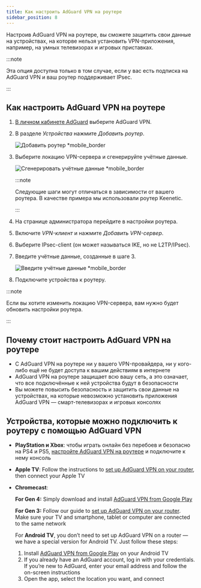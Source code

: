 ```yaml
---
title: Как настроить AdGuard VPN на роутере
sidebar_position: 8
---
```


Настроив AdGuard VPN на роутере, вы сможете защитить свои данные на устройствах, на которве нельзя установить VPN-приложения, например, на умных телевизорах и игровых приставках.

:::note

Эта опция доступна только в том случае, если у вас есть подписка на AdGuard VPN и ваш роутер поддерживает IPsec.

:::

## Как настроить AdGuard VPN на роутере

1. [В личном кабинете AdGuard](https://auth.adguard.com/login.html) выберите AdGuard VPN.

2. В разделе _Устройства_ нажмите _Добавить роутер_.

   ![Добавить роутер \*mobile\_border](https://cdn.adguardvpn.com/content/kb/vpn/general/2_year.jpg)

3. Выберите локацию VPN-сервера и сгенерируйте учётные данные.

   ![Сгенерировать учётные данные \*mobile\_border](https://cdn.adguardvpn.com/content/kb/vpn/general/configure_router.png)

   :::note

   Следующие шаги могут отличаться в зависимости от вашего роутера. В качестве примера мы использовали роутер Keenetic.

   :::

4. На странице администратора перейдите в настройки роутера.

5. Включите _VPN-клиент_ и нажмите _Добавить VPN-сервер_.

6. Выберите IPsec-client (он может называться IKE, но не L2TP/IPsec).

7. Введите учётные данные, созданные в шаге 3.

   ![Введите учётные данные \*mobile\_border](https://cdn.adguardvpn.com/content/kb/vpn/general/vpn_connection.jpg)

8. Подключите устройства к роутеру.

:::note

Если вы хотите изменить локацию VPN-сервера, вам нужно будет обновить настройки роутера.

:::

## Почему стоит настроить AdGuard VPN на роутере

- С AdGuard VPN на роутере ни у вашего VPN-провайдера, ни у кого-либо ещё не будет доступа к вашим действиям в интернете
- AdGuard VPN на роутере защищает всю вашу сеть, а это означает, что все подключённые к ней устройства будут в безопасности
- Вы можете повысить безопасность и защитить свои данные на устройствах, на которые невозможно установить приложения AdGuard VPN — смарт-телевизорах и игровых консолях

## Устройства, которые можно подключить к роутеру с помощью AdGuard VPN

- **PlayStation и Xbox**: чтобы играть онлайн без перебоев и безопасно на PS4 и PS5, [настройте AdGuard VPN на роутере](#how-to-set-up-adguard-vpn-on-your-router) и подключите к нему консоль

- **Apple TV**: Follow the instructions to [set up AdGuard VPN on your router](#how-to-set-up-adguard-vpn-on-your-router), then connect your Apple TV

- **Chromecast**:

  **For Gen 4:** Simply download and install [AdGuard VPN from Google Play](https://play.google.com/store/apps/details?id=com.adguard.vpn)

  **For Gen 3:** Follow our guide to [set up AdGuard VPN on your router](#how-to-set-up-adguard-vpn-on-your-router). Make sure your TV and smartphone, tablet or computer are connected to the same network

  For **Android TV**, you don’t need to set up AdGuard VPN on a router — we have a special version for Android TV. Just follow these steps:

  1. Install [AdGuard VPN from Google Play](https://play.google.com/store/apps/details?id=com.adguard.vpn) on your Android TV
  2. If you already have an AdGuard account, log in with your credentials. If you’re new to AdGuard, enter your email address and follow the on-screen instructions
  3. Open the app, select the location you want, and connect
